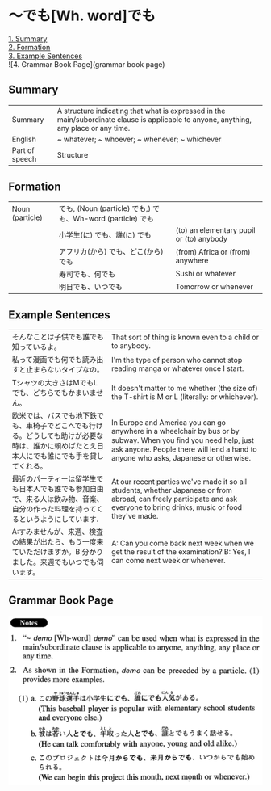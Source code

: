 # ～でも[Wh. word]でも

[1. Summary](#summary)<br>
[2. Formation](#formation)<br>
[3. Example Sentences](#example-sentences)<br>
![4. Grammar Book Page](grammar book page)<br>


## Summary

<table><tr>   <td>Summary</td>   <td>A structure indicating that what is expressed in the main/subordinate clause is applicable to anyone, anything, any place or any time.</td></tr><tr>   <td>English</td>   <td>~ whatever; ~ whoever; ~ whenever; ~ whichever</td></tr><tr>   <td>Part of speech</td>   <td>Structure</td></tr></table>

## Formation

<table class="table"><tbody><tr class="tr head"><td class="td"><span class="bold">Noun (particle)</span> </td><td class="td">でも, <span>(Noun (particle) でも,)</span> <span class="concept">でも</span><span>、Wh-word (particle)</span> <span class="concept">でも</span></td><td class="td"></td></tr><tr class="tr"><td class="td"></td><td class="td"><span>小学生(に)</span> <span class="concept">でも</span><span>、誰(に)</span> <span class="concept">でも</span></td><td class="td"><span>(to) an elementary pupil or (to) anybody</span></td></tr><tr class="tr"><td class="td"></td><td class="td"><span>アフリカ(から)</span> <span class="concept">でも</span><span>、どこ(から)</span> <span class="concept">でも</span></td><td class="td"><span>(from) Africa or (from) anywhere</span></td></tr><tr class="tr"><td class="td"></td><td class="td"><span>寿司</span><span class="concept">でも</span><span>、何</span><span class="concept">でも</span></td><td class="td"><span>Sushi or whatever</span></td></tr><tr class="tr"><td class="td"></td><td class="td"><span>明日</span><span class="concept">でも</span><span>、いつ</span><span class="concept">でも</span></td><td class="td"><span>Tomorrow or whenever</span></td></tr></tbody></table>

## Example Sentences

<table><tr>   <td>そんなことは子供でも誰でも知っているよ。</td>   <td>That sort of thing is known even to a child or to anybody.</td></tr><tr>   <td>私って漫画でも何でも読み出すと止まらないタイプなの。</td>   <td>I'm the type of person who cannot stop reading manga or whatever once I start.</td></tr><tr>   <td>Tシャツの大きさはMでもLでも、どちらでもかまいません。</td>   <td>It doesn't matter to me whether (the size of) the T-shirt is M or L (literally: or whichever).</td></tr><tr>   <td>欧米では、バスでも地下鉄でも、車椅子でどこへでも行ける。どうしても助けが必要な時は、誰かに頼めばたとえ日本人にでも誰にでも手を貸してくれる。</td>   <td>In Europe and America you can go anywhere in a wheelchair by bus or by subway. When you ﬁnd you need help, just ask anyone. People there will lend a hand to anyone who asks, Japanese or otherwise.</td></tr><tr>   <td>最近のパーティーは留学生でも日本人でも誰でも参加自由で、来る人は飲み物、音楽、自分の作った料理を持ってくるというようにしています.</td>   <td>At our recent parties we've made it so all students, whether Japanese or from abroad, can freely participate and ask everyone to bring drinks, music or food they've made.</td></tr><tr>   <td>A:すみませんが、来週、検査の結果が出たら、もう一度来ていただけますか。B:分かりました。来週でもいつでも伺います。</td>   <td>A: Can you come back next week when we get the result of the examination? B: Yes, I can come next week or whenever.</td></tr></table>

## Grammar Book Page

![](../img/AdvancedでもWh-Wordでも.png)

